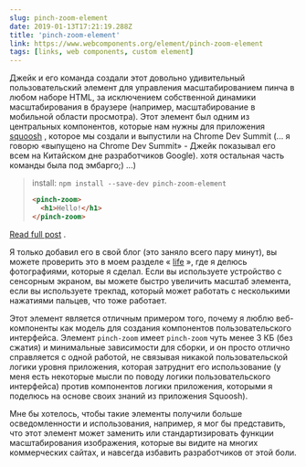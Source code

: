 ```yaml
---
slug: pinch-zoom-element
date: 2019-01-13T17:21:19.288Z
title: 'pinch-zoom-element'
link: https://www.webcomponents.org/element/pinch-zoom-element
tags: [links, web components, custom element]
---
```

Джейк и его команда создали этот довольно удивительный пользовательский элемент для управления масштабированием пинча в любом наборе HTML, за исключением собственной динамики масштабирования в браузере (например, масштабирование в мобильной области просмотра). Этот элемент был одним из центральных компонентов, которые нам нужны для приложения [squoosh](https://squoosh.app/) , которое мы создали и выпустили на Chrome Dev Summit (... я говорю «выпущено на Chrome Dev Summit» - Джейк показывал его всем на Китайском дне разработчиков Google). хотя остальная часть команды была под эмбарго;) ...)

> install: `npm install --save-dev pinch-zoom-element`
> 
> ```HTML
> <pinch-zoom>
>   <h1>Hello!</h1>
> </pinch-zoom>
> ```

[Read full post](https://www.webcomponents.org/element/pinch-zoom-element) .

Я только добавил его в свой блог (это заняло всего пару минут), вы можете проверить это в моем разделе « [life](https://paul.kinlan.me/life/img_20170711_063830/) », где я делюсь фотографиями, которые я сделал. Если вы используете устройство с сенсорным экраном, вы можете быстро увеличить масштаб элемента, если вы используете трекпад, который может работать с несколькими нажатиями пальцев, что тоже работает.

Этот элемент является отличным примером того, почему я люблю веб-компоненты как модель для создания компонентов пользовательского интерфейса. Элемент `pinch-zoom` имеет `pinch-zoom` чуть менее 3 КБ (без сжатия) и минимальные зависимости для сборки, и он просто отлично справляется с одной работой, не связывая никакой пользовательской логики уровня приложения, которая затруднит его использование (у меня есть некоторые мысли по поводу логики пользовательского интерфейса) против компонентов логики приложения, которыми я поделюсь на основе своих знаний из приложения Squoosh).

Мне бы хотелось, чтобы такие элементы получили больше осведомленности и использования, например, я мог бы представить, что этот элемент может заменить или стандартизировать функции масштабирования изображения, которые вы видите на многих коммерческих сайтах, и навсегда избавить разработчиков от этой боли.
